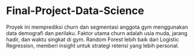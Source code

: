 # Final-Project-Data-Science
Proyek ini memprediksi churn dan segmentasi anggota gym menggunakan data demografi dan perilaku. Faktor utama churn adalah usia muda, jarang hadir, dan waktu singkat di gym. Random Forest lebih baik dari Logistic Regression, memberi insight untuk strategi retensi yang lebih personal.
